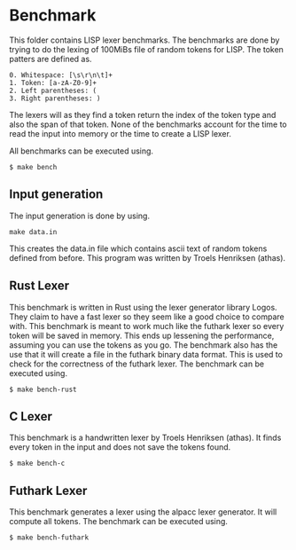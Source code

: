 # Benchmark
This folder contains LISP lexer benchmarks. The benchmarks are done by
trying to do the lexing of 100MiBs file of random tokens for LISP. The
token patters are defined as.
```
0. Whitespace: [\s\r\n\t]+
1. Token: [a-zA-Z0-9]+
2. Left parentheses: (
3. Right parentheses: )
```
The lexers will as they find a token return the index of the token
type and also the span of that token. None of the benchmarks account
for the time to read the input into memory or the time to create a
LISP lexer.

All benchmarks can be executed using.
```
$ make bench
```

## Input generation
The input generation is done by using.
```
make data.in
```
This creates the data.in file which contains ascii text of random
tokens defined from before. This program was written by
Troels Henriksen (athas).

## Rust Lexer
This benchmark is written in Rust using the lexer generator library
Logos. They claim to have a fast lexer so they seem like a good choice
to compare with. This benchmark is meant to work much like the futhark
lexer so every token will be saved in memory. This ends up lessening
the performance, assuming you can use the tokens as you go. The
benchmark also has the use that it will create a file in the futhark
binary data format. This is used to check for the correctness of the
futhark lexer. The benchmark can be executed using.
```
$ make bench-rust
```
## C Lexer
This benchmark is a handwritten lexer by Troels Henriksen (athas).
It finds every token in the input and does not save the tokens
found.
```
$ make bench-c
```

## Futhark Lexer
This benchmark generates a lexer using the alpacc lexer generator. It
will compute all tokens. The benchmark can be executed using.
```
$ make bench-futhark
```
